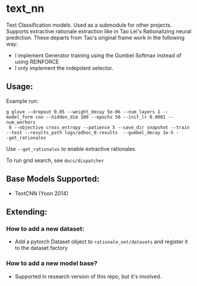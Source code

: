 # text_nn

Text Classification models. Used as a submodule for other projects.
Supports extractive rationale extraction like in Tao Lei's Rationalizing neural prediction. These departs from Tao's
original frame work in the following way:

- I implement Generator training using the Gumbel Softmax instead of using REINFORCE
- I only implement the indepdent selector.


## Usage:
Example run:
```CUDA_VISIBLE_DEVICES=2 python -u scripts/main.py  --batch_size 64 --cuda --dataset full_beer --embeddin
g glove --dropout 0.05 --weight_decay 5e-06 --num_layers 1 --model_form cnn --hidden_dim 100 --epochs 50 --init_lr 0.0001 --num_workers
 0 --objective cross_entropy --patience 5 --save_dir snapshot --train --test --results_path logs/adhoc_0.results  --gumbel_decay 1e-5 -
-get_rationales
```
Use `--get_rationales` to enable extractive rationales.

To run grid search, see `docs/dispatcher`

## Base Models Supported:
- TextCNN (Yoon 2014)

## Extending:
### How to add a new dataset:
- Add a pytorch Dataset object to `rationale_net/datasets` and register it to the dataset factory
### How to add a new model base?
- Supported in research version of this repo, but it's involved.






